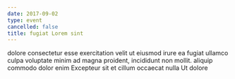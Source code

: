 ```yaml
---
date: 2017-09-02
type: event
cancelled: false
title: fugiat Lorem sint
---
```

dolore consectetur esse exercitation velit ut eiusmod irure ea fugiat ullamco culpa voluptate minim ad magna proident, incididunt non mollit. aliquip commodo dolor enim Excepteur sit et cillum occaecat nulla Ut dolore